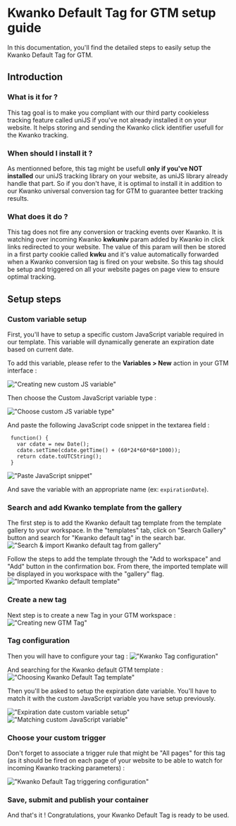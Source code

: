 # Kwanko Default Tag for GTM setup guide

In this documentation, you'll find the detailed steps to easily setup the Kwanko Default Tag for GTM.

## Introduction

### What is it for ?

This tag goal is to make you compliant with our third party cookieless tracking feature called uniJS if you've not already installed it on your website.
It helps storing and sending the Kwanko click identifier usefull for the Kwanko tracking.

### When should I install it ?

As mentionned before, this tag might be usefull **only if you've NOT installed** our uniJS tracking library on your website, as uniJS library already handle that part. So if you don't have, it is optimal to install it in addition to our Kwanko universal conversion tag for GTM to guarantee better tracking results.

### What does it do ?

This tag does not fire any conversion or tracking events over Kwanko.
It is watching over incoming Kwanko **kwkuniv** param added by Kwanko in click links redirected to your website.
The value of this param will then be stored in a first party cookie called **kwku** and it's value automatically forwarded when a Kwanko conversion tag is fired on your website.
So this tag should be setup and triggered on all your website pages on page view to ensure optimal tracking.

## Setup steps

### Custom variable setup

First, you'll have to setup a specific custom JavaScript variable required in our template. This variable will dynamically generate an expiration date based on current date.

To add this variable, please refer to the **Variables > New** action in your GTM interface :

!["Creating new custom JS variable"](assets/img/kwanko_gtm_default_customjs_var_new.png "Creating new custom JS variable")

Then choose the Custom JavaScript variable type :

!["Choose custom JS variable type"](assets/img/kwanko_gtm_default_customjs_variable_setup.png "Choose custom JS variable type")

And paste the following JavaScript code snippet in the textarea field :
```
 function() {
   var cdate = new Date();
   cdate.setTime(cdate.getTime() + (60*24*60*60*1000));
   return cdate.toUTCString();
 }
```

!["Paste JavaScript snippet"](assets/img/kwanko_gtm_default_customjs_variable_code.png "Paste JavaScript snippet")

And save the variable with an appropriate name (ex: `expirationDate`).

### Search and add Kwanko template from the gallery

The first step is to add the Kwanko default tag template from the template gallery to your workspace.
In the "templates" tab, click on "Search Gallery" button and search for "Kwanko default tag" in the search bar.
!["Search & import Kwanko default tag from gallery"](assets/img/kwanko_gtm_gallery_search_detail.png "Search & import Kwanko default tag from gallery")

Follow the steps to add the template through the "Add to workspace" and "Add" button in the confirmation box.
From there, the imported template will be displayed in you workspace with the "gallery" flag.
!["Imported Kwanko default template"](assets/img/kwanko_default_tag_template_imported.png "Imported Kwanko default template")

### Create a new tag

Next step is to create a new Tag in your GTM workspace :
!["Creating new GTM Tag"](assets/img/kwango_gtm_default_newtag.png "Creating new GTM Tag")

### Tag configuration

Then you will have to configure your tag :
!["Kwanko Tag configuration"](assets/img/kwango_gtm_default_tag_configuration.png "Kwanko Tag Configuration")

And searching for the Kwanko default GTM template :
!["Choosing Kwanko Default Tag template"](assets/img/kwanko_gtm_default_tag_configuration_template.png "Choosing Kwanko Default Tag template")

Then you'll be asked to setup the expiration date variable.
You'll have to match it with the custom JavaScript variable you have setup previously.

!["Expiration date custom variable setup"](assets/img/kwanko_gtm_default_expirationdate_matching.png "Expiration date custom variable setup")
!["Matching custom JavaScript variable"](assets/img/kwanko_gtm_default_expirationdate_matching_bis.png "Matching custom JavaScript variable")

### Choose your custom trigger

Don't forget to associate a trigger rule that might be "All pages" for this tag (as it should be fired on each page of your website to be able to watch for incoming Kwanko tracking parameters) :

!["Kwanko Default Tag triggering configuration"](assets/img/kwanko_gtm_default_trigger.png "Kwanko Default Tag triggering configuration")


### Save, submit and publish your container

And that's it !
Congratulations, your Kwanko Default Tag is ready to be used.
